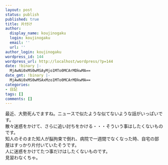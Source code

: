 ```yaml
---
layout: post
status: publish
published: true
title: 片付け
author:
  display_name: koujinogaku
  login: koujinogaku
  email: ''
  url: ''
author_login: koujinogaku
wordpress_id: 144
wordpress_url: http://localhost/wordpress/?p=144
date: !binary |-
  MjAwNi0xMS0wMSAyMjo1MTo0MCArMDkwMA==
date_gmt: !binary |-
  MjAwNi0xMS0wMSAxMzo1MTo0MCArMDkwMA==
categories:
- 日記
tags: []
comments: []
---
```

<p>最近、大勢死んでますね。ニュースで似たような似てないような話がいっぱいです。<br />
散々迷惑をかけて、さらに追い討ちをかける・・・そういう事はしたくないものです。<br />
知人のそのまた知人が脳拘束で倒れ、病院で一週間でなくなった時、自宅の部屋はすっかり片付いていたそうです。<br />
人に迷惑をかけてたつ事だけはしたくないものです。<br />
見習わなくちゃ。</p>
